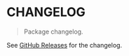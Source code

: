 # CHANGELOG

> Package changelog.

See [GitHub Releases](https://github.com/stdlib-js/stats-base-dists-geometric-entropy/releases) for the changelog.